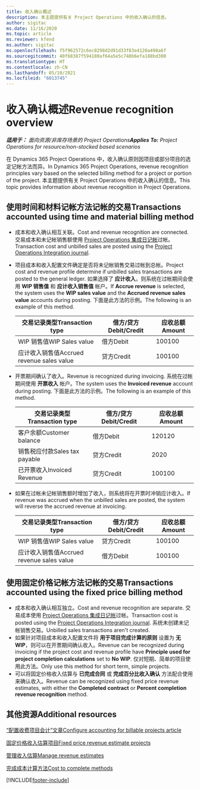 ```yaml
---
title: 收入确认概述
description: 本主题提供有关 Project Operations 中的收入确认的信息。
author: sigitac
ms.date: 11/16/2020
ms.topic: article
ms.reviewer: kfend
ms.author: sigitac
ms.openlocfilehash: f5f962572c6ec0298d2d91d33f83e4120a498a6f
ms.sourcegitcommit: 40f68387f594180af64a5e5c748b6efa188bd300
ms.translationtype: HT
ms.contentlocale: zh-CN
ms.lasthandoff: 05/10/2021
ms.locfileid: "6013745"
---
```

# <a name="revenue-recognition-overview"></a><span data-ttu-id="16ba4-103">收入确认概述</span><span class="sxs-lookup"><span data-stu-id="16ba4-103">Revenue recognition overview</span></span>

<span data-ttu-id="16ba4-104">_**适用于：** 面向资源/非库存场景的 Project Operations_</span><span class="sxs-lookup"><span data-stu-id="16ba4-104">_**Applies To:** Project Operations for resource/non-stocked based scenarios_</span></span>

<span data-ttu-id="16ba4-105">在 Dynamics 365 Project Operations 中，收入确认原则因项目或部分项目的选定记帐方法而异。</span><span class="sxs-lookup"><span data-stu-id="16ba4-105">In Dynamics 365 Project Operations, revenue recognition principles vary based on the selected billing method for a project or portion of the project.</span></span> <span data-ttu-id="16ba4-106">本主题提供有关 Project Operations 中的收入确认的信息。</span><span class="sxs-lookup"><span data-stu-id="16ba4-106">This topic provides information about revenue recognition in Project Operations.</span></span>

## <a name="transactions-accounted-using-time-and-material-billing-method"></a><span data-ttu-id="16ba4-107">使用时间和材料记帐方法记帐的交易</span><span class="sxs-lookup"><span data-stu-id="16ba4-107">Transactions accounted using time and material billing method</span></span>

- <span data-ttu-id="16ba4-108">成本和收入确认相互关联。</span><span class="sxs-lookup"><span data-stu-id="16ba4-108">Cost and revenue recognition are connected.</span></span> <span data-ttu-id="16ba4-109">交易成本和未记帐销售额使用 [Project Operations 集成日记帐](../project-accounting/project-operations-integration-journal.md)过帐。</span><span class="sxs-lookup"><span data-stu-id="16ba4-109">Transaction cost and unbilled sales are posted using the [Project Operations Integration journal](../project-accounting/project-operations-integration-journal.md).</span></span>
- <span data-ttu-id="16ba4-110">项目成本和收入配置文件确定是否将未记帐销售交易过帐到总帐。</span><span class="sxs-lookup"><span data-stu-id="16ba4-110">Project cost and revenue profile determine if unbilled sales transactions are posted to the general ledger.</span></span> <span data-ttu-id="16ba4-111">如果选择了 **应计收入**，则系统在过帐期间会使用 **WIP 销售值** 和 **应计收入销售值** 帐户。</span><span class="sxs-lookup"><span data-stu-id="16ba4-111">If **Accrue revenue** is selected, the system uses the **WIP sales value** and the **Accrued revenue sales value** accounts during posting.</span></span> <span data-ttu-id="16ba4-112">下面是此方法的示例。</span><span class="sxs-lookup"><span data-stu-id="16ba4-112">The following is an example of this method.</span></span>  

  | <span data-ttu-id="16ba4-113">交易记录类型</span><span class="sxs-lookup"><span data-stu-id="16ba4-113">Transaction type</span></span> | <span data-ttu-id="16ba4-114">借方/贷方</span><span class="sxs-lookup"><span data-stu-id="16ba4-114">Debit/Credit</span></span> | <span data-ttu-id="16ba4-115">应收总额</span><span class="sxs-lookup"><span data-stu-id="16ba4-115">Amount</span></span> |
  | --- | --- | --- |
  | <span data-ttu-id="16ba4-116">WIP 销售值</span><span class="sxs-lookup"><span data-stu-id="16ba4-116">WIP Sales value</span></span> | <span data-ttu-id="16ba4-117">借方</span><span class="sxs-lookup"><span data-stu-id="16ba4-117">Debit</span></span> | <span data-ttu-id="16ba4-118">100</span><span class="sxs-lookup"><span data-stu-id="16ba4-118">100</span></span> |
  | <span data-ttu-id="16ba4-119">应计收入销售值</span><span class="sxs-lookup"><span data-stu-id="16ba4-119">Accrued revenue sales value</span></span> | <span data-ttu-id="16ba4-120">贷方</span><span class="sxs-lookup"><span data-stu-id="16ba4-120">Credit</span></span> | <span data-ttu-id="16ba4-121">100</span><span class="sxs-lookup"><span data-stu-id="16ba4-121">100</span></span> |

- <span data-ttu-id="16ba4-122">开票期间确认了收入。</span><span class="sxs-lookup"><span data-stu-id="16ba4-122">Revenue is recognized during invoicing.</span></span> <span data-ttu-id="16ba4-123">系统在过帐期间使用 **开票收入** 帐户。</span><span class="sxs-lookup"><span data-stu-id="16ba4-123">The system uses the **Invoiced revenue** account during posting.</span></span> <span data-ttu-id="16ba4-124">下面是此方法的示例。</span><span class="sxs-lookup"><span data-stu-id="16ba4-124">The following is an example of this method.</span></span>  

  | <span data-ttu-id="16ba4-125">交易记录类型</span><span class="sxs-lookup"><span data-stu-id="16ba4-125">Transaction type</span></span> | <span data-ttu-id="16ba4-126">借方/贷方</span><span class="sxs-lookup"><span data-stu-id="16ba4-126">Debit/Credit</span></span> | <span data-ttu-id="16ba4-127">应收总额</span><span class="sxs-lookup"><span data-stu-id="16ba4-127">Amount</span></span> |
  | --- | --- | --- |
  | <span data-ttu-id="16ba4-128">客户余额</span><span class="sxs-lookup"><span data-stu-id="16ba4-128">Customer balance</span></span> | <span data-ttu-id="16ba4-129">借方</span><span class="sxs-lookup"><span data-stu-id="16ba4-129">Debit</span></span> | <span data-ttu-id="16ba4-130">120</span><span class="sxs-lookup"><span data-stu-id="16ba4-130">120</span></span> |
  | <span data-ttu-id="16ba4-131">销售税应付款</span><span class="sxs-lookup"><span data-stu-id="16ba4-131">Sales tax payable</span></span> | <span data-ttu-id="16ba4-132">贷方</span><span class="sxs-lookup"><span data-stu-id="16ba4-132">Credit</span></span> | <span data-ttu-id="16ba4-133">20</span><span class="sxs-lookup"><span data-stu-id="16ba4-133">20</span></span> |
  | <span data-ttu-id="16ba4-134">已开票收入</span><span class="sxs-lookup"><span data-stu-id="16ba4-134">Invoiced Revenue</span></span> | <span data-ttu-id="16ba4-135">贷方</span><span class="sxs-lookup"><span data-stu-id="16ba4-135">Credit</span></span> | <span data-ttu-id="16ba4-136">100</span><span class="sxs-lookup"><span data-stu-id="16ba4-136">100</span></span> |

- <span data-ttu-id="16ba4-137">如果在过帐未记帐销售额时增加了收入，则系统将在开票时冲销应计收入。</span><span class="sxs-lookup"><span data-stu-id="16ba4-137">If revenue was accrued when the unbilled sales are posted, the system will reverse the accrued revenue at invoicing.</span></span>

  | <span data-ttu-id="16ba4-138">交易记录类型</span><span class="sxs-lookup"><span data-stu-id="16ba4-138">Transaction type</span></span> | <span data-ttu-id="16ba4-139">借方/贷方</span><span class="sxs-lookup"><span data-stu-id="16ba4-139">Debit/Credit</span></span> | <span data-ttu-id="16ba4-140">应收总额</span><span class="sxs-lookup"><span data-stu-id="16ba4-140">Amount</span></span> |
  | --- | --- | --- |
  | <span data-ttu-id="16ba4-141">WIP 销售值</span><span class="sxs-lookup"><span data-stu-id="16ba4-141">WIP Sales value</span></span> | <span data-ttu-id="16ba4-142">贷方</span><span class="sxs-lookup"><span data-stu-id="16ba4-142">Credit</span></span> | <span data-ttu-id="16ba4-143">100</span><span class="sxs-lookup"><span data-stu-id="16ba4-143">100</span></span> |
  | <span data-ttu-id="16ba4-144">应计收入销售值</span><span class="sxs-lookup"><span data-stu-id="16ba4-144">Accrued revenue sales value</span></span> | <span data-ttu-id="16ba4-145">借方</span><span class="sxs-lookup"><span data-stu-id="16ba4-145">Debit</span></span> | <span data-ttu-id="16ba4-146">100</span><span class="sxs-lookup"><span data-stu-id="16ba4-146">100</span></span> |

## <a name="transactions-accounted-using-the-fixed-price-billing-method"></a><span data-ttu-id="16ba4-147">使用固定价格记帐方法记帐的交易</span><span class="sxs-lookup"><span data-stu-id="16ba4-147">Transactions accounted using the fixed price billing method</span></span>

- <span data-ttu-id="16ba4-148">成本和收入确认相互独立。</span><span class="sxs-lookup"><span data-stu-id="16ba4-148">Cost and revenue recognition are separate.</span></span> <span data-ttu-id="16ba4-149">交易成本使用 [Project Operations 集成日记帐](../project-accounting/project-operations-integration-journal.md)过帐。</span><span class="sxs-lookup"><span data-stu-id="16ba4-149">Transaction cost is posted using the [Project Operations Integration journal](../project-accounting/project-operations-integration-journal.md).</span></span> <span data-ttu-id="16ba4-150">系统未创建未记帐销售交易。</span><span class="sxs-lookup"><span data-stu-id="16ba4-150">Unbilled sales transactions aren't created.</span></span>
- <span data-ttu-id="16ba4-151">如果针对项目成本和收入配置文件将 **用于项目完成计算的原则** 设置为 **无 WIP**，则可以在开票期间确认收入。</span><span class="sxs-lookup"><span data-stu-id="16ba4-151">Revenue can be recognized during invoicing if the project cost and revenue profile have **Principle used for project completion calculations** set to **No WIP**.</span></span> <span data-ttu-id="16ba4-152">仅对短期、简单的项目使用此方法。</span><span class="sxs-lookup"><span data-stu-id="16ba4-152">Only use this method for short term, simple projects.</span></span>
- <span data-ttu-id="16ba4-153">可以将固定价格收入估算与 **已完成合同** 或 **完成百分比收入确认** 方法配合使用来确认收入。</span><span class="sxs-lookup"><span data-stu-id="16ba4-153">Revenue can be recognized using fixed price revenue estimates, with either the **Completed contract** or **Percent completion revenue recognition** method.</span></span>

## <a name="additional-resources"></a><span data-ttu-id="16ba4-154">其他资源</span><span class="sxs-lookup"><span data-stu-id="16ba4-154">Additional resources</span></span>
[<span data-ttu-id="16ba4-155">“配置收费项目会计”文章</span><span class="sxs-lookup"><span data-stu-id="16ba4-155">Configure accounting for billable projects article</span></span>](../project-accounting/configure-accounting-billable-projects.md)

[<span data-ttu-id="16ba4-156">固定价格收入估算项目</span><span class="sxs-lookup"><span data-stu-id="16ba4-156">Fixed price revenue estimate projects</span></span>](rev-rec-percentage-completion-method.md)

[<span data-ttu-id="16ba4-157">管理收入估算</span><span class="sxs-lookup"><span data-stu-id="16ba4-157">Manage revenue estimates</span></span>](rev-rec-completed-contract-method.md)

[<span data-ttu-id="16ba4-158">完成成本计算方法</span><span class="sxs-lookup"><span data-stu-id="16ba4-158">Cost to complete methods</span></span>](cost-complete-methods.md)


[!INCLUDE[footer-include](../includes/footer-banner.md)]